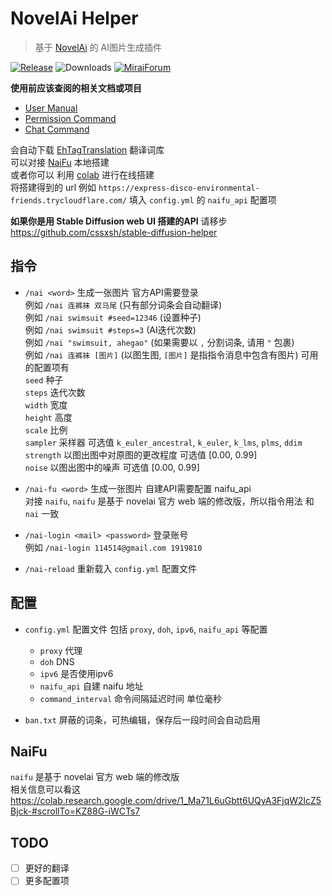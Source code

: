 # NovelAi Helper

> 基于 [NovelAi](https://novelai.net/image) 的 AI图片生成插件

[![Release](https://img.shields.io/github/v/release/cssxsh/novelai-helper)](https://github.com/cssxsh/novelai-helper/releases)
![Downloads](https://img.shields.io/github/downloads/cssxsh/novelai-helper/total)
[![MiraiForum](https://img.shields.io/badge/post-on%20MiraiForum-yellow)](https://mirai.mamoe.net/topic/1657)

**使用前应该查阅的相关文档或项目**

*   [User Manual](https://github.com/mamoe/mirai/blob/dev/docs/UserManual.md)
*   [Permission Command](https://github.com/mamoe/mirai/blob/dev/mirai-console/docs/BuiltInCommands.md#permissioncommand)
*   [Chat Command](https://github.com/project-mirai/chat-command)

会自动下载 [EhTagTranslation](https://github.com/EhTagTranslation/Database) 翻译词库  
可以对接 [NaiFu](#NaiFu) 本地搭建  
或者你可以 利用 [colab](https://colab.research.google.com/drive/1_Ma71L6uGbtt6UQyA3FjqW2lcZ5Bjck-#scrollTo=KZ88G-iWCTs7) 进行在线搭建  
将搭建得到的 url 例如 `https://express-disco-environmental-friends.trycloudflare.com/` 填入 `config.yml` 的 `naifu_api` 配置项  

**如果你是用 Stable Diffusion web UI 搭建的API** 请移步 https://github.com/cssxsh/stable-diffusion-helper

## 指令

*   `/nai <word>` 生成一张图片 官方API需要登录  
    例如 `/nai 连裤袜 双马尾` (只有部分词条会自动翻译)  
    例如 `/nai swimsuit #seed=12346` (设置种子)  
    例如 `/nai swimsuit #steps=3` (AI迭代次数)  
    例如 `/nai "swimsuit, ahegao"` (如果需要以 `,` 分割词条, 请用 `"` 包裹)  
    例如 `/nai 连裤袜 [图片]` (以图生图, `[图片]` 是指指令消息中包含有图片)
    可用的配置项有  
    `seed` 种子  
    `steps` 迭代次数  
    `width` 宽度  
    `height` 高度  
    `scale` 比例  
    `sampler` 采样器 可选值 `k_euler_ancestral`, `k_euler`, `k_lms`, `plms`, `ddim`  
    `strength` 以图出图中对原图的更改程度 可选值 [0.00, 0.99]  
    `noise` 以图出图中的噪声 可选值 [0.00, 0.99]

*   `/nai-fu <word>` 生成一张图片 自建API需要配置 naifu_api  
    对接 `naifu`, `naifu` 是基于 novelai 官方 web 端的修改版，所以指令用法 和 `nai` 一致

*   `/nai-login <mail> <password>` 登录账号  
    例如 `/nai-login 114514@gmail.com 1919810`

*   `/nai-reload` 重新载入 `config.yml` 配置文件

## 配置

*   `config.yml` 配置文件 包括 `proxy`, `doh`, `ipv6`, `naifu_api` 等配置
    *   `proxy` 代理
    *   `doh` DNS
    *   `ipv6` 是否使用ipv6
    *   `naifu_api` 自建 naifu 地址
    *   `command_interval` 命令间隔延迟时间 单位毫秒

*   `ban.txt` 屏蔽的词条，可热编辑，保存后一段时间会自动启用

## NaiFu

`naifu` 是基于 novelai 官方 web 端的修改版  
相关信息可以看这 <https://colab.research.google.com/drive/1_Ma71L6uGbtt6UQyA3FjqW2lcZ5Bjck-#scrollTo=KZ88G-iWCTs7>

## TODO

* [ ] 更好的翻译
* [ ] 更多配置项